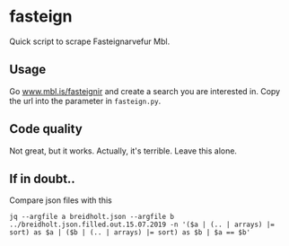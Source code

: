 # fasteign

Quick script to scrape Fasteignarvefur Mbl.

## Usage

Go www.mbl.is/fasteignir and create a search you are interested in. Copy the url into the parameter in `fasteign.py`.

## Code quality

Not great, but it works. Actually, it's terrible. Leave this alone.

## If in doubt..

Compare json files with this

```
jq --argfile a breidholt.json --argfile b ../breidholt.json.filled.out.15.07.2019 -n '($a | (.. | arrays) |= sort) as $a | ($b | (.. | arrays) |= sort) as $b | $a == $b'
```
